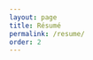 ```yaml
---
layout: page
title: Résumé
permalink: /resume/
order: 2
---
```

<!--
<h1 style="font-size: 20pt; font-weight: bold">
<span class="fa-stack fa-lg" style="font-size: 16pt">
  <i class="fa fa-circle fa-stack-2x" style="color:#82E0AA;"></i>
  <i class="fa fa-user fa-stack-1x fa-inverse" style="color:black;"></i>
</span> Background
</h1>
<p>
    a bunch of text here ...
</p>

<h1 style="color:#82E0AA;"><i class="fa fa-user fa-fw" aria-hidden="true" style="color:black;"></i> <strong> Background</strong></h1>

<h1 style="color:#82B8E0;"><i class="fa fa-graduation-cap fa-fw" aria-hidden="true" style="color:black;"></i> <strong> Education</strong></h1>

<h1 style="color:#82E0AA;"><i class="fa fa-code fa-fw" aria-hidden="true" style="color:#82B8E0;"></i> <strong> Skills</strong></h1>

<h1 style="color:#82B8E0;"><i class="fa fa-flask fa-fw" aria-hidden="true" style="color:#82E0AA;"></i> <strong> Projects</strong></h1>

<h1 style="color:#82E0AA;"><i class="fa fa-briefcase fa-fw" aria-hidden="true"></i> <strong> Experience</strong></h1>
-->